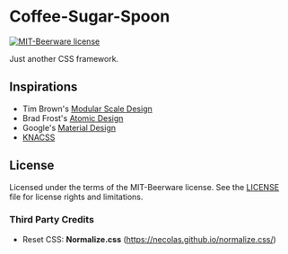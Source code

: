 # Coffee-Sugar-Spoon

[![MIT-Beerware license](https://img.shields.io/badge/license-MIT--Beerware-blue.svg)](LICENSE)

Just another CSS framework.


## Inspirations
* Tim Brown's [Modular Scale Design](https://vimeo.com/17079380)
* Brad Frost's [Atomic Design](http://atomicdesign.bradfrost.com/)
* Google's [Material Design](https://material.google.com/)
* [KNACSS](http://knacss.com/)

## License
Licensed under the terms of the MIT-Beerware license.
See the [LICENSE](LICENSE) file for license rights and limitations.

### Third Party Credits
* Reset CSS: **Normalize.css** (https://necolas.github.io/normalize.css/)